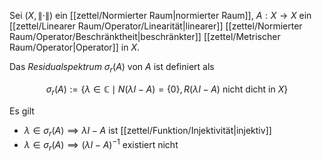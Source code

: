 Sei $(X, \| \cdot \|)$ ein [[zettel/Normierter Raum|normierter Raum]], $A : X \to X$ ein [[zettel/Linearer Raum/Operator/Linearität|linearer]] [[zettel/Normierter Raum/Operator/Beschränktheit|beschränkter]] [[zettel/Metrischer Raum/Operator|Operator]] in $X$.

Das *Residualspektrum* $\sigma_r(A)$ von $A$ ist definiert als

$$
	\sigma_r(A) := \{ \lambda \in \mathbb{C} \mid N(\lambda I - A) = \{ 0 \}, R(\lambda I - A) \text{ nicht dicht in } X \}
$$

Es gilt
- $\lambda \in \sigma_r(A) \implies \lambda I - A$ ist [[zettel/Funktion/Injektivität|injektiv]]
- $\lambda \in \sigma_r(A) \implies (\lambda I - A)^{-1}$ existiert nicht